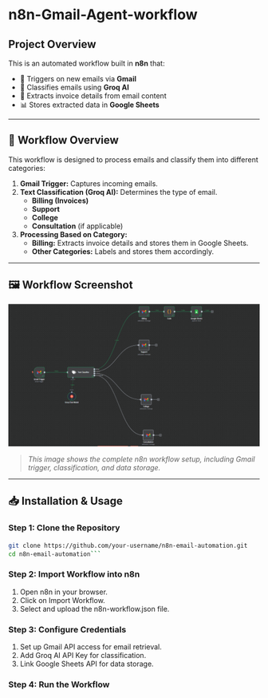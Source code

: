 # n8n-Gmail-Agent-workflow
  

##  Project Overview  
This is an automated workflow built in **n8n** that:  
- 📩 Triggers on new emails via **Gmail**  
- 🤖 Classifies emails using **Groq AI**  
- 🧾 Extracts invoice details from email content  
- 📊 Stores extracted data in **Google Sheets**  

---

## 🚀 Workflow Overview  
This workflow is designed to process emails and classify them into different categories:  
1. **Gmail Trigger:** Captures incoming emails.  
2. **Text Classification (Groq AI):** Determines the type of email.  
   - **Billing (Invoices)**
   - **Support**
   - **College**
   - **Consultation** (if applicable)  
3. **Processing Based on Category:**  
   - **Billing:** Extracts invoice details and stores them in Google Sheets.  
   - **Other Categories:** Labels and stores them accordingly.  

---

## 🖼 Workflow Screenshot  
![Workflow Diagram](workflow.png)  

> *This image shows the complete n8n workflow setup, including Gmail trigger, classification, and data storage.*  

---

## 📥 Installation & Usage  

### **Step 1: Clone the Repository**  
```sh
git clone https://github.com/your-username/n8n-email-automation.git
cd n8n-email-automation```
```
### **Step 2: Import Workflow into n8n**
  1. Open n8n in your browser.
  2. Click on Import Workflow.
  3. Select and upload the n8n-workflow.json file.
### Step 3: Configure Credentials
  1. Set up Gmail API access for email retrieval.
  2. Add Groq AI API Key for classification.
  3. Link Google Sheets API for data storage.
### Step 4: Run the Workflow


